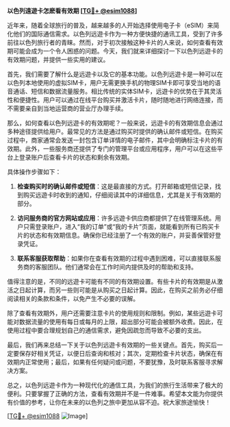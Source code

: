 **以色列遠遊卡怎麽看有效期 [[TG💪+ @esim1088](https://t.me/s/esim1088)]**

近年来，随着全球旅行的普及，越来越多的人开始选择使用电子卡（eSIM）来简化他们的国际通信需求。以色列远遊卡作为一种方便快捷的通讯工具，受到了许多前往以色列旅行者的青睐。然而，对于初次接触这种卡片的人来说，如何查看有效期可能会成为一个令人困惑的问题。今天，我们就来详细探讨一下以色列远遊卡的有效期问题，并提供一些实用的建议。

首先，我们需要了解什么是远遊卡以及它的基本功能。以色列远遊卡是一种可以在以色列本地使用的虚拟SIM卡，用户无需更换手机的物理SIM卡即可享受当地的语音通话、短信和数据流量服务。相比传统的实体SIM卡，远遊卡的优势在于其灵活性和便捷性。用户可以通过在线平台购买并激活卡片，随时随地进行网络连接，而不需要亲自到当地运营商的营业厅办理手续。

那么，如何查看以色列远遊卡的有效期呢？一般来说，远遊卡的有效期信息会通过多种途径提供给用户。最常见的方法是通过购买时提供的确认邮件或短信。在购买过程中，商家通常会发送一封包含订单详情的电子邮件，其中会明确标注卡片的有效期。此外，一些服务商还提供了专门的管理平台或应用程序，用户可以在这些平台上登录账户后查看卡片的状态和剩余有效期。

具体操作步骤如下：

1. **检查购买时的确认邮件或短信**：这是最直接的方式。打开邮箱或短信记录，找到购买远遊卡时收到的通知，仔细阅读其中的详细信息，尤其是关于有效期的部分。
   
2. **访问服务商的官方网站或应用**：许多远遊卡供应商都提供了在线管理系统。用户只需登录账户，进入“我的订单”或“我的卡片”页面，就能看到所有已购买卡片的状态和有效期信息。确保你已经注册了一个有效的账户，并妥善保管好登录凭证。

3. **联系客服获取帮助**：如果你在查看有效期的过程中遇到困难，可以直接联系服务商的客服团队。他们通常会在工作时间内提供及时的帮助和支持。

值得注意的是，不同的远遊卡可能有不同的有效期设置。有些卡片的有效期是从激活之日起计算，而另一些则可能是从购买之日起计算。因此，在购买之前务必仔细阅读相关的条款和条件，以免产生不必要的误解。

除了查看有效期外，用户还需要注意卡片的使用规则和限制。例如，某些远遊卡可能对数据流量的使用有每日或每月的上限，超出部分可能会被额外收费。因此，在使用过程中要合理规划自己的通信需求，避免因疏忽而导致不必要的支出。

最后，我们再来总结一下关于以色列远遊卡有效期的一些关键点。首先，购买后一定要保存好相关凭证，以便日后查询和核对；其次，定期检查卡片状态，确保在有效期内正常使用；最后，如果有任何疑问或问题，不要犹豫，及时联系客服寻求解决方案。

总之，以色列远遊卡作为一种现代化的通信工具，为我们的旅行生活带来了极大的便利。只要掌握了正确的方法，查看有效期并不是一件难事。希望本文能为你提供有价值的参考，让你在未来的以色列之旅中更加从容不迫。祝大家旅途愉快！

[[TG💪+ @esim1088](https://t.me/s/esim1088) ![Image](https://i.postimg.cc/4NQfJmqS/Snipaste-2025-05-13-00-14-12.png)]